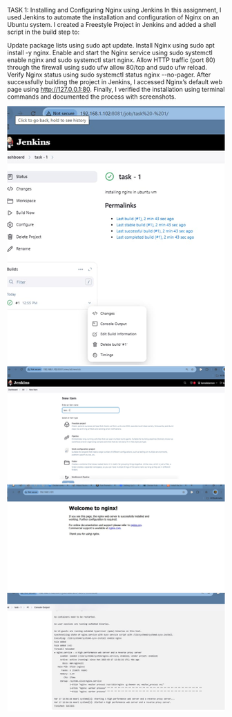 TASK 1: Installing and Configuring Nginx using Jenkins In this assignment, I used Jenkins to automate the installation and configuration of Nginx on an Ubuntu system. I created a Freestyle Project in Jenkins and added a shell script in the build step to:

Update package lists using sudo apt update. Install Nginx using sudo apt install -y nginx. Enable and start the Nginx service using sudo systemctl enable nginx and sudo systemctl start nginx. Allow HTTP traffic (port 80) through the firewall using sudo ufw allow 80/tcp and sudo ufw reload. Verify Nginx status using sudo systemctl status nginx --no-pager. After successfully building the project in Jenkins, I accessed Nginx’s default web page using http://127.0.0.1:80. Finally, I verified the installation using terminal commands and documented the process with screenshots.

![alt text](./IMG-20250318-WA0001.jpg)
![alt text](./IMG-20250318-WA0002.jpg)
![alt text](./IMG-20250318-WA0003.jpg)
![alt text](./IMG-20250318-WA0004.jpg)